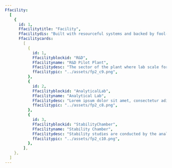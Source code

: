 ```yaml
---
Ffacility:
  [
    {
      id: 1,
      Ffacilitytitle: "Facility",
      Ffacilitydis: "Built with resourceful systems and backed by fool-proof processes. Singularly and in totality, they maintain the product quality throughout the process and contribute towards maximising the output.",
      Ffacilitycards:
        [
          {
            id: 1,
            Ffacilityblockid: "R&D",
            Ffacilityname: "R&D Pilot Plant",
            Ffacilitydesc: "The sector of the plant where lab scale formulas are transformed into a viable product. This is achieved by structuring a liable and practical procedure to manufacture the product.",
            ffacilitypic: "../assets/fp2_c9.png",
          },
          {
            id: 2,
            Ffacilityblockid: "AnalyticalLab",
            Ffacilityname: "Analytical Lab",
            Ffacilitydesc: "Lorem ipsum dolor sit amet, consectetur adipiscing elit. Nunc odio in et, lectus sit lorem id integer. Lorem ipsum dolor sit amet, consectetur adipiscing elit.  lorem id integer. Lorem ipsum dolor sit amet, consectetur adipiscing elit.",
            ffacilitypic: "../assets/fp2_c8.png",
          },
          {
            id: 3,
            Ffacilityblockid: "StabilityChamber",
            Ffacilityname: "Stability Chamber",
            Ffacilitydesc: "Stability studies are conducted by the analytical research and development team for their new developed products encompassing the following conditions:",
            ffacilitypic: "../assets/fp2_c10.png",
          },
        ],
    },
  ]
---
```

